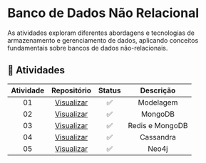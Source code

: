 <h1> Banco de Dados Não Relacional</h1>
As atividades exploram diferentes abordagens e tecnologias de armazenamento e gerenciamento de dados, aplicando conceitos fundamentais sobre bancos de dados não-relacionais.
<h2> 📑 Atividades </h2>


| Atividade |                                    Repositório                                    | Status |       Descrição       |  
| :----: |  :---------------------------------------------------------------------------------: | :----: | :-------------------: |  
|   01   |  <a href="https://github.com/joycesilvaaa/NoSQL-BD/tree/lista01"> Visualizar </a> |   ✅   |     Modelagem        |  
|   02   |  <a href="https://github.com/joycesilvaaa/NoSQL-BD/tree/lista02"> Visualizar </a> |   ✅   |       MongoDB         |  
|   03   |  <a href="https://github.com/joycesilvaaa/NoSQL-BD/tree/lista03"> Visualizar </a> |   ✅   | Redis e MongoDB       |  
|   04   |  <a href="https://github.com/joycesilvaaa/NoSQL-BD/tree/lista04"> Visualizar </a> |   ✅   |      Cassandra        |  
|   05   |  <a href="https://github.com/joycesilvaaa/NoSQL-BD/tree/lista05"> Visualizar </a> |   ✅   |        Neo4j          |  
<br>

